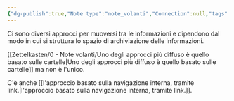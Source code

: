 ```yaml
---
{"dg-publish":true,"Note type":"note_volanti","Connection":null,"tags":["note_volanti"],"aliases":["navigare senza mappa"],"permalink":"/zettelkasten/0-note-volanti/i-menu-non-sono-necessari/","dgPassFrontmatter":true}
---
```


Ci sono diversi approcci per muoversi tra le informazioni e dipendono dal modo in cui si struttura lo spazio di archiviazione delle informazioni.

[[Zettelkasten/0 - Note volanti/Uno degli approcci più diffuso è quello basato sulle cartelle\|Uno degli approcci più diffuso è quello basato sulle cartelle]] ma non è l'unico.

C'è anche [[l'approccio basato sulla navigazione interna, tramite link.\|l'approccio basato sulla navigazione interna, tramite link.]].


